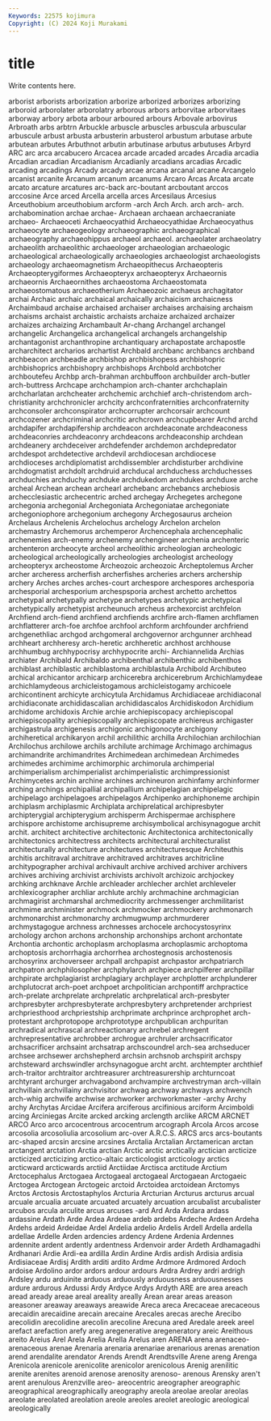 ```yaml
---
Keywords: 22575 kojimura
Copyright: (C) 2024 Koji Murakami
---
```


# title

Write contents here.



 arborist arborists arborization
arborize arborized arborizes arborizing arboroid arborolater arborolatry arborous arbors arborvitae
arborvitaes arborway arbory arbota arbour arboured arbours Arbovale arbovirus Arbroath
arbs arbtrn Arbuckle arbuscle arbuscles arbuscula arbuscular arbuscule arbust arbusta
arbusterin arbusterol arbustum arbutase arbute arbutean arbutes Arbuthnot arbutin arbutinase
arbutus arbutuses Arbyrd ARC arc arca arcabucero Arcacea arcade arcaded
arcades Arcadia arcadia Arcadian arcadian Arcadianism Arcadianly arcadians arcadias Arcadic
arcading arcadings Arcady arcady arcae arcana arcanal arcane Arcangelo arcanist
arcanite Arcanum arcanum arcanums Arcaro Arcas Arcata arcate arcato arcature
arcatures arc-back arc-boutant arcboutant arccos arccosine Arce arced Arcella arcella
arces Arcesilaus Arcesius Arceuthobium arceuthobium arcform -arch Arch Arch. arch
arch- arch. archabomination archae archae- Archaean archaean archaecraniate archaeo- Archaeoceti
Archaeocyathid Archaeocyathidae Archaeocyathus archaeocyte archaeogeology archaeographic archaeographical archaeography archaeohippus archaeol
archaeol. archaeolater archaeolatry archaeolith archaeolithic archaeologer archaeologian archaeologic archaeological archaeologically
archaeologies archaeologist archaeologists archaeology archaeomagnetism Archaeopithecus Archaeopteris Archaeopterygiformes Archaeopteryx archaeopteryx
Archaeornis archaeornis Archaeornithes archaeostoma Archaeostomata archaeostomatous archaeotherium Archaeozoic archaeus archagitator
archai Archaic archaic archaical archaically archaicism archaicness Archaimbaud archaise archaised
archaiser archaises archaising archaism archaisms archaist archaistic archaists archaize archaized
archaizer archaizes archaizing Archambault Ar-chang Archangel archangel archangelic Archangelica archangelical
archangels archangelship archantagonist archanthropine archantiquary archapostate archapostle archarchitect archarios archartist
Archbald archbanc archbancs archband archbeacon archbeadle archbishop archbishopess archbishopric archbishoprics
archbishopry archbishops Archbold archbotcher archboutefeu Archbp arch-brahman archbuffoon archbuilder arch-butler
arch-buttress Archcape archchampion arch-chanter archchaplain archcharlatan archcheater archchemic archchief arch-christendom
arch-christianity archchronicler archcity archconfraternities archconfraternity archconsoler archconspirator archcorrupter archcorsair archcount
archcozener archcriminal archcritic archcrown archcupbearer Archd archd archdapifer archdapifership archdeacon
archdeaconate archdeaconess archdeaconries archdeaconry archdeacons archdeaconship archdean archdeanery archdeceiver archdefender
archdemon archdepredator archdespot archdetective archdevil archdiocesan archdiocese archdioceses archdiplomatist archdissembler
archdisturber archdivine archdogmatist archdolt archdruid archducal archduchess archduchesses archduchies archduchy
archduke archdukedom archdukes archduxe arche archeal Archean archean archearl archebanc
archebancs archebiosis archecclesiastic archecentric arched archegay Archegetes archegone archegonia archegonial
Archegoniata Archegoniatae archegoniate archegoniophore archegonium archegony Archegosaurus archeion Archelaus Archelenis
Archelochus archelogy Archelon archelon archemastry Archemorus archemperor Archencephala archencephalic archenemies
arch-enemy archenemy archengineer archenia archenteric archenteron archeocyte archeol archeolithic archeologian
archeologic archeological archeologically archeologies archeologist archeology archeopteryx archeostome Archeozoic archeozoic
Archeptolemus Archer archer archeress archerfish archerfishes archeries archers archership archery
Arches arches arches-court archespore archespores archesporia archesporial archesporium archespsporia archest
archetto archettos archetypal archetypally archetype archetypes archetypic archetypical archetypically archetypist
archeunuch archeus archexorcist archfelon Archfiend arch-fiend archfiend archfiends archfire arch-flamen
archflamen archflatterer arch-foe archfoe archfool archform archfounder archfriend archgenethliac archgod
archgomeral archgovernor archgunner archhead archheart archheresy arch-heretic archheretic archhost archhouse
archhumbug archhypocrisy archhypocrite archi- Archiannelida Archias archiater Archibald Archibaldo archibenthal
archibenthic archibenthos archiblast archiblastic archiblastoma archiblastula Archibold Archibuteo archical archicantor
archicarp archicerebra archicerebrum Archichlamydeae archichlamydeous archicleistogamous archicleistogamy archicoele archicontinent archicyte
archicytula Archidamus Archidiaceae archidiaconal archidiaconate archididascalian archididascalos Archidiskodon Archidium archidome
archidoxis Archie archie archiepiscopacy archiepiscopal archiepiscopality archiepiscopally archiepiscopate archiereus archigaster
archigastrula archigenesis archigonic archigonocyte archigony archiheretical archikaryon archil archilithic archilla
Archilochian archilochian Archilochus archilowe archils archilute archimage Archimago archimagus archimandrite
archimandrites Archimedean archimedean Archimedes archimedes archimime archimorphic archimorula archimperial archimperialism
archimperialist archimperialistic archimpressionist Archimycetes archin archine archines archineuron archinfamy archinformer
arching archings archipallial archipallium archipelagian archipelagic archipelago archipelagoes archipelagos Archipenko
archiphoneme archipin archiplasm archiplasmic Archiplata archiprelatical archipresbyter archipterygial archipterygium archisperm
Archispermae archisphere archispore archistome archisupreme archisymbolical archisynagogue archit archit. architect
architective architectonic Architectonica architectonically architectonics architectress architects architectural architecturalist architecturally
architecture architectures architecturesque Architeuthis architis architraval architrave architraved architraves architricline
architypographer archival archivault archive archived archiver archivers archives archiving archivist
archivists archivolt archizoic archjockey archking archknave Archle archleader archlecher archlet
archleveler archlexicographer archliar archlute archly archmachine archmagician archmagirist archmarshal archmediocrity
archmessenger archmilitarist archmime archminister archmock archmocker archmockery archmonarch archmonarchist archmonarchy
archmugwump archmurderer archmystagogue archness archnesses archocele archocystosyrinx archology archon archons
archonship archonships archont archontate Archontia archontic archoplasm archoplasma archoplasmic archoptoma
archoptosis archorrhagia archorrhea archostegnosis archostenosis archosyrinx archoverseer archpall archpapist archpastor
archpatriarch archpatron archphilosopher archphylarch archpiece archpilferer archpillar archpirate archplagiarist archplagiary
archplayer archplotter archplunderer archplutocrat arch-poet archpoet archpolitician archpontiff archpractice arch-prelate
archprelate archprelatic archprelatical arch-presbyter archpresbyter archpresbyterate archpresbytery archpretender archpriest archpriesthood
archpriestship archprimate archprince archprophet arch-protestant archprotopope archprototype archpublican archpuritan archradical
archrascal archreactionary archrebel archregent archrepresentative archrobber archrogue archruler archsacrificator archsacrificer
archsaint archsatrap archscoundrel arch-sea archseducer archsee archsewer archshepherd archsin archsnob
archspirit archspy archsteward archswindler archsynagogue archt archt. archtempter archthief arch-traitor
archtraitor archtreasurer archtreasurership archturncoat archtyrant archurger archvagabond archvampire archvestryman arch-villain
archvillain archvillainy archvisitor archwag archway archways archwench arch-whig archwife archwise
archworker archworkmaster -archy Archy archy Archytas Arcidae Arcifera arciferous arcifinious
arciform Arcimboldi arcing Arciniegas Arcite arcked arcking arclength arclike ARCM
ARCNET ARCO Arco arco arcocentrous arcocentrum arcograph Arcola Arcos arcose
arcosolia arcosoliulia arcosolium arc-over A.R.C.S. ARCS arcs arcs-boutants arc-shaped arcsin
arcsine arcsines Arctalia Arctalian Arctamerican arctan arctangent arctation Arctia arctian
Arctic arctic arctically arctician arcticize arcticized arcticizing arctico-altaic arcticologist arcticology
arctics arcticward arcticwards arctiid Arctiidae Arctisca arctitude Arctium Arctocephalus Arctogaea
Arctogaeal arctogaeal Arctogaean Arctogaeic Arctogea Arctogean Arctogeic arctoid Arctoidea arctoidean
Arctomys Arctos Arctosis Arctostaphylos Arcturia Arcturian Arcturus arcturus arcual arcuale
arcualia arcuate arcuated arcuately arcuation arcubalist arcubalister arcubos arcula arculite
arcus arcuses -ard Ard Arda Ardara ardass ardassine Ardath Arde
Ardea Ardeae ardeb ardebs Ardeche Ardeen Ardeha Ardehs ardeid Ardeidae
Ardel Ardelia ardelio Ardelis Ardell Ardella ardella ardellae Ardelle Arden
ardencies ardency Ardene Ardenia Ardennes ardennite ardent ardently ardentness Ardenvoir
arder Ardeth Ardhamagadhi Ardhanari Ardie Ardi-ea ardilla Ardin Ardine Ardis
ardish Ardisia ardisia Ardisiaceae Ardisj Ardith arditi ardito Ardme Ardmore
Ardmored Ardoch ardoise Ardolino ardor ardors ardour ardours Ardra Ardrey
ardri ardrigh Ardsley ardu arduinite arduous arduously arduousness arduousnesses ardure
ardurous Ardussi Ardy Ardyce Ardys Ardyth ARE are area areach
aread aready areae areal areality areally Arean arear areas areason
areasoner areaway areaways areawide Areca areca Arecaceae arecaceous arecaidin arecaidine
arecain arecaine Arecales arecas areche Arecibo arecolidin arecolidine arecolin arecoline
Arecuna ared Aredale areek areel arefact arefaction arefy areg aregenerative
aregeneratory areic Areithous areito Areius Arel Arela Arelia Arella Arelus
aren ARENA arena arenaceo- arenaceous arenae Arenaria arenaria arenariae arenarious
arenas arenation arend arendalite arendator Arends Arendt Arendtsville Arene areng
Arenga Arenicola arenicole arenicolite arenicolor arenicolous Arenig arenilitic arenite arenites
arenoid arenose arenosity arenoso- arenous Arensky aren't arent arenulous Arenzville
areo- areocentric areographer areographic areographical areographically areography areola areolae areolar
areolas areolate areolated areolation areole areoles areolet areologic areological areologically
